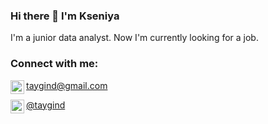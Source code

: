 ### Hi there 👋 I'm Kseniya

I'm a junior data analyst. Now I'm currently looking for a job.

### Connect with me:
<img align='left' alt='Iwitney | Mail' width='22px' src='https://cdn.jsdelivr.net/npm/simple-icons@7.15.0/icons/maildotru.svg'/><a href='mailto: taygind@gmail.com'>taygind@gmail.com</a><br>

<img align='left' alt='Iwitney | Telegram' width='22px' src='https://cdn.jsdelivr.net/npm/simple-icons@7.15.0/icons/telegram.svg' /><a href='https://t.me/taygind'>@taygind</a><br>
<!--
**Iwitney/Iwitney** is a ✨ _special_ ✨ repository because its `README.md` (this file) appears on your GitHub profile.

Here are some ideas to get you started:

- 🔭 I’m currently working on ...
- 🌱 I’m currently learning ...
- 👯 I’m looking to collaborate on ...
- 🤔 I’m looking for help with ...
- 💬 Ask me about ...
- 📫 How to reach me: ...
- 😄 Pronouns: ...
- ⚡ Fun fact: ...
-->

